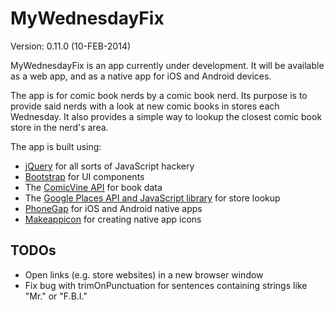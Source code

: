 MyWednesdayFix
==============

Version: 0.11.0 (10-FEB-2014)

MyWednesdayFix is an app currently under development. It will be available as a web app, and as a native app for iOS and Android devices.

The app is for comic book nerds by a comic book nerd. Its purpose is to provide said nerds with a look at new comic books in stores each Wednesday. It also provides a simple way to lookup the closest comic book store in the nerd's area.

The app is built using:

 * [jQuery](http://jquery.com) for all sorts of JavaScript hackery
 * [Bootstrap](http://getbootstrap.com) for UI components
 * The [ComicVine API](http://comicvine.com/api) for book data
 * The [Google Places API and JavaScript library](https://developers.google.com/maps/documentation/javascript/places) for store lookup
 * [PhoneGap](http://phonegap.com) for iOS and Android native apps
 * [Makeappicon](http://www.makeappicon.com) for creating native app icons

TODOs
-----

 * Open links (e.g. store websites) in a new browser window
 * Fix bug with trimOnPunctuation for sentences containing strings like "Mr." or "F.B.I."